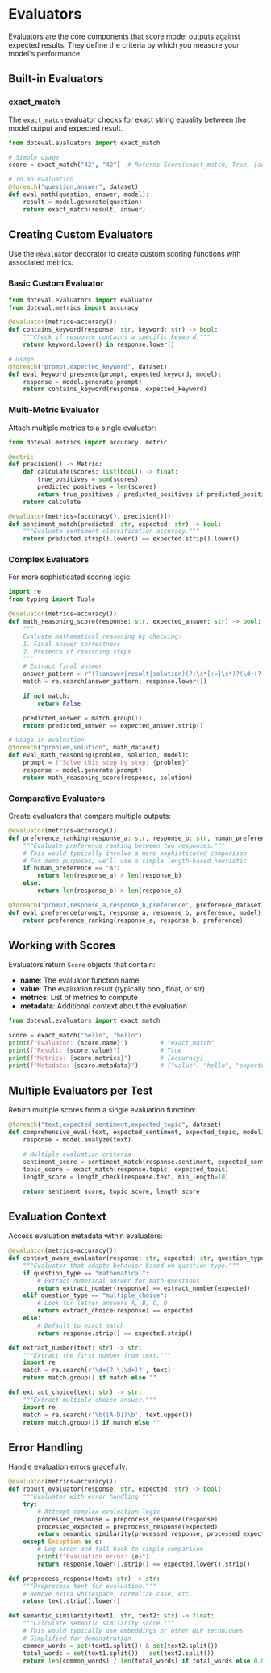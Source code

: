 # Evaluators

Evaluators are the core components that score model outputs against expected results. They define the criteria by which you measure your model's performance.

## Built-in Evaluators

### exact_match

The `exact_match` evaluator checks for exact string equality between the model output and expected result.

```python
from doteval.evaluators import exact_match

# Simple usage
score = exact_match("42", "42")  # Returns Score(exact_match, True, [accuracy], {...})

# In an evaluation
@foreach("question,answer", dataset)
def eval_math(question, answer, model):
    result = model.generate(question)
    return exact_match(result, answer)
```

## Creating Custom Evaluators

Use the `@evaluator` decorator to create custom scoring functions with associated metrics.

### Basic Custom Evaluator

```python
from doteval.evaluators import evaluator
from doteval.metrics import accuracy

@evaluator(metrics=accuracy())
def contains_keyword(response: str, keyword: str) -> bool:
    """Check if response contains a specific keyword."""
    return keyword.lower() in response.lower()

# Usage
@foreach("prompt,expected_keyword", dataset)
def eval_keyword_presence(prompt, expected_keyword, model):
    response = model.generate(prompt)
    return contains_keyword(response, expected_keyword)
```

### Multi-Metric Evaluator

Attach multiple metrics to a single evaluator:

```python
from doteval.metrics import accuracy, metric

@metric
def precision() -> Metric:
    def calculate(scores: list[bool]) -> float:
        true_positives = sum(scores)
        predicted_positives = len(scores)
        return true_positives / predicted_positives if predicted_positives > 0 else 0.0
    return calculate

@evaluator(metrics=[accuracy(), precision()])
def sentiment_match(predicted: str, expected: str) -> bool:
    """Evaluate sentiment classification accuracy."""
    return predicted.strip().lower() == expected.strip().lower()
```

### Complex Evaluators

For more sophisticated scoring logic:

```python
import re
from typing import Tuple

@evaluator(metrics=accuracy())
def math_reasoning_score(response: str, expected_answer: str) -> bool:
    """
    Evaluate mathematical reasoning by checking:
    1. Final answer correctness
    2. Presence of reasoning steps
    """
    # Extract final answer
    answer_pattern = r"(?:answer|result|solution)(?:\s*[:=]\s*)?(\d+(?:\.\d+)?)"
    match = re.search(answer_pattern, response.lower())

    if not match:
        return False

    predicted_answer = match.group(1)
    return predicted_answer == expected_answer.strip()

# Usage in evaluation
@foreach("problem,solution", math_dataset)
def eval_math_reasoning(problem, solution, model):
    prompt = f"Solve this step by step: {problem}"
    response = model.generate(prompt)
    return math_reasoning_score(response, solution)
```

### Comparative Evaluators

Create evaluators that compare multiple outputs:

```python
@evaluator(metrics=accuracy())
def preference_ranking(response_a: str, response_b: str, human_preference: str) -> bool:
    """Evaluate preference ranking between two responses."""
    # This would typically involve a more sophisticated comparison
    # For demo purposes, we'll use a simple length-based heuristic
    if human_preference == "A":
        return len(response_a) > len(response_b)
    else:
        return len(response_b) > len(response_a)

@foreach("prompt,response_a,response_b,preference", preference_dataset)
def eval_preference(prompt, response_a, response_b, preference, model):
    return preference_ranking(response_a, response_b, preference)
```

## Working with Scores

Evaluators return `Score` objects that contain:

- **name**: The evaluator function name
- **value**: The evaluation result (typically bool, float, or str)
- **metrics**: List of metrics to compute
- **metadata**: Additional context about the evaluation

```python
from doteval.evaluators import exact_match

score = exact_match("hello", "hello")
print(f"Evaluator: {score.name}")         # "exact_match"
print(f"Result: {score.value}")           # True
print(f"Metrics: {score.metrics}")        # [accuracy]
print(f"Metadata: {score.metadata}")      # {"value": "hello", "expected": "hello"}
```

## Multiple Evaluators per Test

Return multiple scores from a single evaluation function:

```python
@foreach("text,expected_sentiment,expected_topic", dataset)
def comprehensive_eval(text, expected_sentiment, expected_topic, model):
    response = model.analyze(text)

    # Multiple evaluation criteria
    sentiment_score = sentiment_match(response.sentiment, expected_sentiment)
    topic_score = exact_match(response.topic, expected_topic)
    length_score = length_check(response.text, min_length=10)

    return sentiment_score, topic_score, length_score
```

## Evaluation Context

Access evaluation metadata within evaluators:

```python
@evaluator(metrics=accuracy())
def context_aware_evaluator(response: str, expected: str, question_type: str) -> bool:
    """Evaluator that adapts behavior based on question type."""
    if question_type == "mathematical":
        # Extract numerical answer for math questions
        return extract_number(response) == extract_number(expected)
    elif question_type == "multiple_choice":
        # Look for letter answers A, B, C, D
        return extract_choice(response) == expected
    else:
        # Default to exact match
        return response.strip() == expected.strip()

def extract_number(text: str) -> str:
    """Extract the first number from text."""
    import re
    match = re.search(r'\d+(?:\.\d+)?', text)
    return match.group() if match else ""

def extract_choice(text: str) -> str:
    """Extract multiple choice answer."""
    import re
    match = re.search(r'\b([A-D])\b', text.upper())
    return match.group(1) if match else ""
```

## Error Handling

Handle evaluation errors gracefully:

```python
@evaluator(metrics=accuracy())
def robust_evaluator(response: str, expected: str) -> bool:
    """Evaluator with error handling."""
    try:
        # Attempt complex evaluation logic
        processed_response = preprocess_response(response)
        processed_expected = preprocess_response(expected)
        return semantic_similarity(processed_response, processed_expected) > 0.8
    except Exception as e:
        # Log error and fall back to simple comparison
        print(f"Evaluation error: {e}")
        return response.lower().strip() == expected.lower().strip()

def preprocess_response(text: str) -> str:
    """Preprocess text for evaluation."""
    # Remove extra whitespace, normalize case, etc.
    return text.strip().lower()

def semantic_similarity(text1: str, text2: str) -> float:
    """Calculate semantic similarity score."""
    # This would typically use embeddings or other NLP techniques
    # Simplified for demonstration
    common_words = set(text1.split()) & set(text2.split())
    total_words = set(text1.split()) | set(text2.split())
    return len(common_words) / len(total_words) if total_words else 0.0
```
